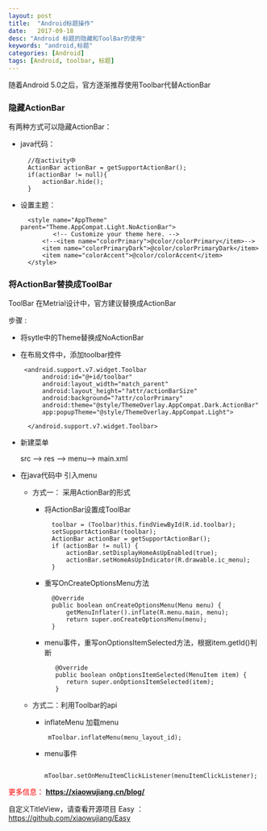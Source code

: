 ```yaml
---
layout: post
title:  "Android标题操作"
date:   2017-09-18
desc: "Android 标题的隐藏和ToolBar的使用"
keywords: "android,标题"
categories: [Android]
tags: [Android, toolbar, 标题]
---
```


随着Android 5.0之后，官方逐渐推荐使用Toolbar代替ActionBar

### 隐藏ActionBar
有两种方式可以隐藏ActionBar：

* java代码：
            
		//在activity中
		ActionBar actionBar = getSupportActionBar();
		if(actionBar != null){
		    actionBar.hide();
		}
* 设置主题：

		<style name="AppTheme" parent="Theme.AppCompat.Light.NoActionBar">
		       <!-- Customize your theme here. -->
	        <!--<item name="colorPrimary">@color/colorPrimary</item>-->
	        <item name="colorPrimaryDark">@color/colorPrimaryDark</item>
	        <item name="colorAccent">@color/colorAccent</item>
	    </style>

### 将ActionBar替换成ToolBar

ToolBar 在Metrial设计中，官方建议替换成ActionBar
    
步骤 : 

* 将sytle中的Theme替换成NoActionBar
* 在布局文件中，添加toolbar控件
   
	   <android.support.v7.widget.Toolbar
	        android:id="@+id/toolbar"
	        android:layout_width="match_parent"
	        android:layout_height="?attr/actionBarSize"
	        android:background="?attr/colorPrimary"
	        android:theme="@style/ThemeOverlay.AppCompat.Dark.ActionBar"
	        app:popupTheme="@style/ThemeOverlay.AppCompat.Light">
	
	    </android.support.v7.widget.Toolbar>

* 新建菜单
    
	src --> res -->  menu--> main.xml
	    
* 在java代码中 引入menu

    
    * 方式一： 采用ActionBar的形式
    

        * 将ActionBar设置成ToolBar
        
			
				toolbar = (Toolbar)this.findViewById(R.id.toolbar);
		        setSupportActionBar(toolbar);
		        ActionBar actionBar = getSupportActionBar();
		        if (actionBar != null) {
		            actionBar.setDisplayHomeAsUpEnabled(true);
		            actionBar.setHomeAsUpIndicator(R.drawable.ic_menu);
		        }
		        
	    * 重写OnCreateOptionsMenu方法
		        
			    @Override
			    public boolean onCreateOptionsMenu(Menu menu) {
			        getMenuInflater().inflate(R.menu.main, menu);
			        return super.onCreateOptionsMenu(menu);
			    }

		* menu事件，重写onOptionsItemSelected方法，根据item.getId()判断
		        
			     @Override
				 public boolean onOptionsItemSelected(MenuItem item) {
			        return super.onOptionsItemSelected(item);
				 }
    * 方式二：利用Toolbar的api

		*  inflateMenu 加载menu   
				
				mToolbar.inflateMenu(menu_layout_id);
        
	    * menu事件 
			        
			    mToolbar.setOnMenuItemClickListener(menuItemClickListener);
   
<font color='red'>更多信息：</font> **https://xiaowujiang.cn/blog/**

自定义TitleView，请查看开源项目 Easy ：https://github.com/xiaowujiang/Easy

